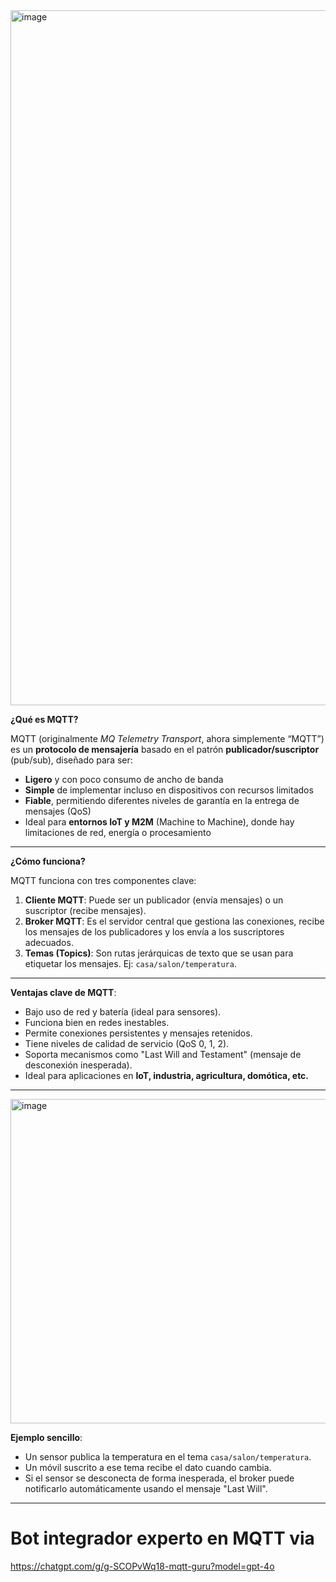 
<img width="570" height="1112" alt="image" src="https://github.com/user-attachments/assets/624b873a-017a-4954-945e-24bd4d730b23" />

**¿Qué es MQTT?**

MQTT (originalmente *MQ Telemetry Transport*, ahora simplemente “MQTT”) es un **protocolo de mensajería** basado en el patrón **publicador/suscriptor** (pub/sub), diseñado para ser:

* **Ligero** y con poco consumo de ancho de banda
* **Simple** de implementar incluso en dispositivos con recursos limitados
* **Fiable**, permitiendo diferentes niveles de garantía en la entrega de mensajes (QoS)
* Ideal para **entornos IoT y M2M** (Machine to Machine), donde hay limitaciones de red, energía o procesamiento

---

**¿Cómo funciona?**

MQTT funciona con tres componentes clave:

1. **Cliente MQTT**: Puede ser un publicador (envía mensajes) o un suscriptor (recibe mensajes).
2. **Broker MQTT**: Es el servidor central que gestiona las conexiones, recibe los mensajes de los publicadores y los envía a los suscriptores adecuados.
3. **Temas (Topics)**: Son rutas jerárquicas de texto que se usan para etiquetar los mensajes. Ej: `casa/salon/temperatura`.

---

**Ventajas clave de MQTT**:

* Bajo uso de red y batería (ideal para sensores).
* Funciona bien en redes inestables.
* Permite conexiones persistentes y mensajes retenidos.
* Tiene niveles de calidad de servicio (QoS 0, 1, 2).
* Soporta mecanismos como "Last Will and Testament" (mensaje de desconexión inesperada).
* Ideal para aplicaciones en **IoT, industria, agricultura, domótica, etc.**

---
<img width="1273" height="519" alt="image" src="https://github.com/user-attachments/assets/e662418e-d126-45ee-98d9-7cf7a68c5325" />

**Ejemplo sencillo**:

* Un sensor publica la temperatura en el tema `casa/salon/temperatura`.
* Un móvil suscrito a ese tema recibe el dato cuando cambia.
* Si el sensor se desconecta de forma inesperada, el broker puede notificarlo automáticamente usando el mensaje "Last Will".

---

# Bot integrador experto en MQTT via 

https://chatgpt.com/g/g-SCOPvWq18-mqtt-guru?model=gpt-4o
